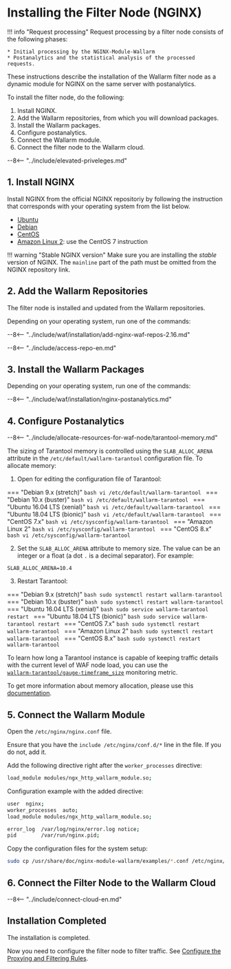 # Installing the Filter Node (NGINX)

!!! info "Request processing"
    Request processing by a filter node consists of the following phases:
    
    * Initial processing by the NGINX-Module-Wallarm
    * Postanalytics and the statistical analysis of the processed requests.

These instructions describe the installation of the Wallarm filter node as a dynamic module for NGINX on the same server with postanalytics.

To install the filter node, do the following:

1. Install NGINX.
2. Add the Wallarm repositories, from which you will download packages.
3. Install the Wallarm packages.
4. Configure postanalytics.
5. Connect the Wallarm module.
6. Connect the filter node to the Wallarm cloud.

--8<-- "../include/elevated-priveleges.md"

## 1. Install NGINX

Install NGINX from the official NGINX repositoriy by following the instruction that corresponds with your operating system from the list below.

*   [Ubuntu](https://docs.nginx.com/nginx/admin-guide/installing-nginx/installing-nginx-open-source/#installing-a-prebuilt-ubuntu-package-from-the-official-nginx-repository)
*   [Debian](https://docs.nginx.com/nginx/admin-guide/installing-nginx/installing-nginx-open-source/#installing-a-prebuilt-debian-package-from-the-official-nginx-repository)
*   [CentOS](https://docs.nginx.com/nginx/admin-guide/installing-nginx/installing-nginx-open-source/#installing-a-prebuilt-centos-rhel-package-from-the-official-nginx-repository)
*   [Amazon Linux 2](https://docs.nginx.com/nginx/admin-guide/installing-nginx/installing-nginx-open-source/#installing-a-prebuilt-centos-rhel-package-from-the-official-nginx-repository): use the CentOS 7 instruction 

!!! warning "Stable NGINX version"
    Make sure you are installing the *stable* version of NGINX. The `mainline` part of the path must be omitted from the NGINX repository link.

## 2. Add the Wallarm Repositories

The filter node is installed and updated from the Wallarm repositories.

Depending on your operating system, run one of the commands:

--8<-- "../include/waf/installation/add-nginx-waf-repos-2.16.md"

--8<-- "../include/access-repo-en.md"

## 3. Install the Wallarm Packages

Depending on your operating system, run one of the commands:

--8<-- "../include/waf/installation/nginx-postanalytics.md"

## 4. Configure Postanalytics

--8<-- "../include/allocate-resources-for-waf-node/tarantool-memory.md"

The sizing of Tarantool memory is controlled using the `SLAB_ALLOC_ARENA` attribute in the `/etc/default/wallarm‑tarantool` configuration file. To allocate memory:

<ol start="1"><li>Open for editing the configuration file of Tarantool:</li></ol>


=== "Debian 9.x (stretch)"
    ```bash
    vi /etc/default/wallarm-tarantool
    ```
=== "Debian 10.x (buster)"
    ```bash
    vi /etc/default/wallarm-tarantool
    ```
=== "Ubuntu 16.04 LTS (xenial)"
    ```bash
    vi /etc/default/wallarm-tarantool
    ```
=== "Ubuntu 18.04 LTS (bionic)"
    ```bash
    vi /etc/default/wallarm-tarantool
    ```
=== "CentOS 7.x"
    ```bash
    vi /etc/sysconfig/wallarm-tarantool
    ```
=== "Amazon Linux 2"
    ```bash
    vi /etc/sysconfig/wallarm-tarantool
    ```
=== "CentOS 8.x"
    ```bash
    vi /etc/sysconfig/wallarm-tarantool
    ```

<ol start="2"><li>Set the <code>SLAB_ALLOC_ARENA</code> attribute to memory size. The value can be an integer or a float (a dot <code>.</code> is a decimal separator). For example:</li></ol>

```
SLAB_ALLOC_ARENA=10.4
```

<ol start="3"><li>Restart Tarantool:</li></ol>

=== "Debian 9.x (stretch)"
    ```bash
    sudo systemctl restart wallarm-tarantool
    ```
=== "Debian 10.x (buster)"
    ```bash
    sudo systemctl restart wallarm-tarantool
    ```
=== "Ubuntu 16.04 LTS (xenial)"
    ```bash
    sudo service wallarm-tarantool restart
    ```
=== "Ubuntu 18.04 LTS (bionic)"
    ```bash
    sudo service wallarm-tarantool restart
    ```
=== "CentOS 7.x"
    ```bash
    sudo systemctl restart wallarm-tarantool
    ```
=== "Amazon Linux 2"
    ```bash
    sudo systemctl restart wallarm-tarantool
    ```
=== "CentOS 8.x"
    ```bash
    sudo systemctl restart wallarm-tarantool
    ```

To learn how long a Tarantool instance is capable of keeping traffic details with the current level of WAF node load, you can use the [`wallarm‑tarantool/gauge‑timeframe_size`](../admin-en/monitoring/available-metrics.md#time-of-storing-requests-in-the-postanalytics-module-in-seconds) monitoring metric.

To get more information about memory allocation, please use this [documentation](../admin-en/configuration-guides/allocate-resources-for-waf-node.md).

## 5. Connect the Wallarm Module

Open the `/etc/nginx/nginx.conf` file.

Ensure that you have the `include /etc/nginx/conf.d/*` line in the file. If you do not, add it.

Add the following directive right after the `worker_processes` directive:

``` bash
load_module modules/ngx_http_wallarm_module.so;
```

Configuration example with the added directive:

``` bash
user  nginx;
worker_processes  auto;
load_module modules/ngx_http_wallarm_module.so;

error_log  /var/log/nginx/error.log notice;
pid        /var/run/nginx.pid;
```

Copy the configuration files for the system setup:

``` bash
sudo cp /usr/share/doc/nginx-module-wallarm/examples/*.conf /etc/nginx/conf.d/
```

## 6. Connect the Filter Node to the Wallarm Cloud

--8<-- "../include/connect-cloud-en.md"

## Installation Completed

The installation is completed.

Now you need to configure the filter node to filter traffic. See [Configure the Proxying and Filtering Rules](qs-setup-proxy-en.md).
